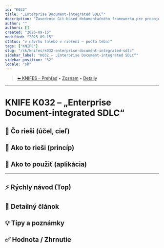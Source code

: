 ```yaml
---
id: "K032"
title: "„Enterprise Document-integrated SDLC“"
description: "Zavedenie Git-based dokumentačného frameworku pre prepojenie požiadaviek, rozhodnutí a architektúr naprieč SDLC vo firemnom prostredí s množstvom stakeholderov, JIRA taskov, externých dodávateľov a zložitým change manažmentom."
author: ""
authors: []
created: "2025-09-15"
modified: "2025-09-15"
status: "v návrhu (alebo v riešení – podľa teba)"
tags: ["KNIFE"]
slug: "/sk/knifes/k032-enterprise-document-integrated-sdlc"
sidebar_label: "K032 – „Enterprise Document-integrated SDLC“"
sidebar_position: "32"
locale: "sk"
---
```

<!-- body:start -->

<!-- nav:knifes -->
> [⬅ KNIFES – Prehľad](../KNIFEsOverview.md) • [Zoznam](../KNIFE_Overview_List.md) • [Detaily](../KNIFE_Overview_Details.md)
---
# KNIFE K032 – „Enterprise Document-integrated SDLC“

## 🎯 Čo rieši (účel, cieľ)

## 🧩 Ako to rieši (princíp)

## 🧪 Ako to použiť (aplikácia)

---

## ⚡ Rýchly návod (Top)

## 📜 Detailný článok

## 💡 Tipy a poznámky

## ✅ Hodnota / Zhrnutie
